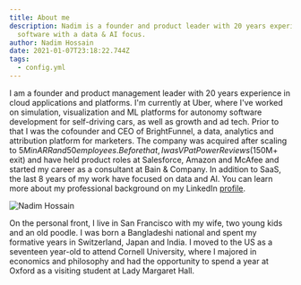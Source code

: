 ```yaml
---
title: About me
description: Nadim is a founder and product leader with 20 years experience in
  software with a data & AI focus.
author: Nadim Hossain
date: 2021-01-07T23:18:22.744Z
tags:
  - config.yml
---
```

I am a founder and product management leader with 20 years experience in cloud applications and platforms. I'm currently at Uber, where I've worked on simulation, visualization and ML platforms for autonomy software development for self-driving cars, as well as growth and ad tech. Prior to that I was the cofounder and CEO of BrightFunnel, a data, analytics and attribution platform for marketers. The company was acquired after scaling to $5M in ARR and 50 employees. Before that, I was VP at PowerReviews ($150M+ exit) and have held product roles at Salesforce, Amazon and McAfee and started my career as a consultant at Bain & Company. In addition to SaaS, the last 8 years of my work have focused on data and AI. You can learn more about my professional background on my LinkedIn [profile](https://www.linkedin.com/in/nadimhossain/).

![Nadim Hossain](/static/img/1608050239345.jpeg)

On the personal front, I live in San Francisco with my wife, two young kids and an old poodle. I was born a Bangladeshi national and spent my formative years in Switzerland, Japan and India. I moved to the US as a seventeen year-old to attend Cornell University, where I majored in economics and philosophy and had the opportunity to spend a year at Oxford as a visiting student at Lady Margaret Hall.